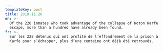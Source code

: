 ```yaml
---
templateKey: post
title: 2019.11.26
en: >-
  Of the 228 inmates who took advantage of the collapse of Koton Karfe prison to
  escape, more than a hundred have already been found.  
fr: >-
  Sur les 228 détenus qui ont profité de l’effondrement de la prison à Koton
  Karfe pour s’échapper, plus d’une centaine ont déjà été retrouvés.
---
```


